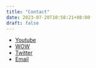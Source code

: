 ```yaml
---
title: "Contact"
date: 2023-07-20T10:58:21+08:00
draft: false
---
```


- [Youtube](https://www.youtube.com/@BitBitKing)
- [WOW](https://bit.ly/BitBitKing)
- [Twitter](https://twitter.com/BitBitKing2022)
- [Email](mailto:bitbitking2020@gmail.com)